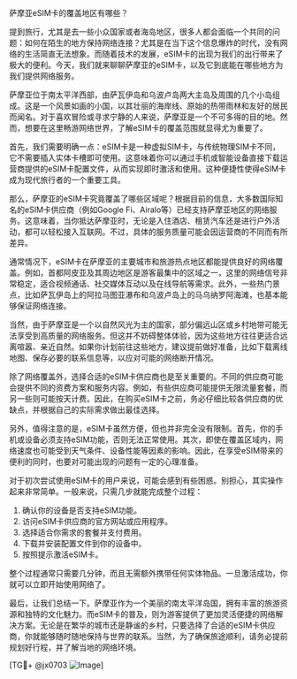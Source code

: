 萨摩亚eSIM卡的覆盖地区有哪些？

提到旅行，尤其是去一些小众国家或者海岛地区，很多人都会面临一个共同的问题：如何在陌生的地方保持网络连接？尤其是在当下这个信息爆炸的时代，没有网络的生活简直无法想象。而随着技术的发展，eSIM卡的出现为我们的出行带来了极大的便利。今天，我们就来聊聊萨摩亚的eSIM卡，以及它到底能在哪些地方为我们提供网络服务。

萨摩亚位于南太平洋西部，由萨瓦伊岛和乌波卢岛两大主岛及周围的几个小岛组成。这是一个风景如画的小国，以其壮丽的海岸线、原始的热带雨林和友好的居民而闻名。对于喜欢冒险或寻求宁静的人来说，萨摩亚是一个不可多得的目的地。然而，想要在这里畅游网络世界，了解eSIM卡的覆盖范围就显得尤为重要了。

首先，我们需要明确一点：eSIM卡是一种虚拟SIM卡，与传统物理SIM卡不同，它不需要插入实体卡槽即可使用。这意味着你可以通过手机或智能设备直接下载运营商提供的eSIM卡配置文件，从而实现即时激活和使用。这种便捷性使得eSIM卡成为现代旅行者的一个重要工具。

那么，萨摩亚的eSIM卡究竟覆盖了哪些区域呢？根据目前的信息，大多数国际知名的eSIM卡供应商（例如Google Fi、Airalo等）已经支持萨摩亚地区的网络服务。这意味着，当你抵达萨摩亚时，无论是入住酒店、租赁汽车还是进行户外活动，都可以轻松接入互联网。不过，具体的服务质量可能会因运营商的不同而有所差异。

通常情况下，eSIM卡在萨摩亚的主要城市和旅游热点地区都能提供良好的网络覆盖。例如，首都阿皮亚及其周边地区是游客最集中的区域之一，这里的网络信号非常稳定，适合视频通话、社交媒体互动以及在线导航等需求。此外，一些热门景点，比如萨瓦伊岛上的阿拉马图亚瀑布和乌波卢岛上的马乌纳罗阿海滩，也基本能够保证网络连接。

当然，由于萨摩亚是一个以自然风光为主的国家，部分偏远山区或乡村地带可能无法享受到高质量的网络服务。但这并不妨碍整体体验，因为这些地方往往更适合远离喧嚣、亲近自然。如果你计划前往这些地方，建议提前做好准备，比如下载离线地图、保存必要的联系信息等，以应对可能的网络断开情况。

除了网络覆盖外，选择合适的eSIM卡供应商也是至关重要的。不同的供应商可能会提供不同的资费方案和服务内容。例如，有些供应商可能提供无限流量套餐，而另一些则可能按天计费。因此，在购买eSIM卡之前，务必仔细比较各供应商的优缺点，并根据自己的实际需求做出最佳选择。

另外，值得注意的是，eSIM卡虽然方便，但也并非完全没有限制。首先，你的手机或设备必须支持eSIM功能，否则无法正常使用。其次，即使在覆盖区域内，网络速度也可能受到天气条件、设备性能等因素的影响。因此，在享受eSIM带来的便利的同时，也要对可能出现的问题有一定的心理准备。

对于初次尝试使用eSIM卡的用户来说，可能会感到有些困惑。别担心，其实操作起来非常简单。一般来说，只需几步就能完成整个过程：

1. 确认你的设备是否支持eSIM功能。
2. 访问eSIM卡供应商的官方网站或应用程序。
3. 选择适合你需求的套餐并支付费用。
4. 下载并安装配置文件到你的设备中。
5. 按照提示激活eSIM卡。

整个过程通常只需要几分钟，而且无需额外携带任何实体物品。一旦激活成功，你就可以立即开始使用网络了。

最后，让我们总结一下。萨摩亚作为一个美丽的南太平洋岛国，拥有丰富的旅游资源和独特的文化魅力。而eSIM卡的普及，则为游客提供了更加灵活便捷的网络解决方案。无论是在繁华的城市还是静谧的乡村，只要选择了合适的eSIM卡供应商，你就能够随时随地保持与世界的联系。当然，为了确保旅途顺利，请务必提前规划好行程，并了解当地的网络环境。

[TG💪+ @jx0703 ![Image](https://github.com/user-attachments/assets/dbca1d08-cadb-493c-b0ec-ad6f7a83f270)]